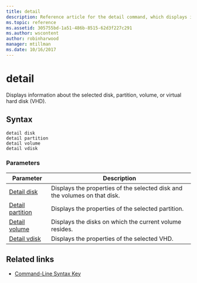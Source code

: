 ```yaml
---
title: detail
description: Reference article for the detail command, which displays information about the selected disk, partition, volume, or virtual hard disk (VHD).
ms.topic: reference
ms.assetid: 305755bd-1a51-486b-8515-62d3f227c291
ms.author: wscontent
author: robinharwood
manager: mtillman
ms.date: 10/16/2017
---
```


# detail

Displays information about the selected disk, partition, volume, or virtual hard disk (VHD).

## Syntax

```
detail disk
detail partition
detail volume
detail vdisk
```

### Parameters

| Parameter | Description |
| --------- | ----------- |
| [Detail disk](detail-disk.md) | Displays the properties of the selected disk and the volumes on that disk. |
| [Detail partition](detail-partition.md) | Displays the properties of the selected partition. |
| [Detail volume](detail-volume.md) | Displays the disks on which the current volume resides. |
| [Detail vdisk](detail-vdisk.md) | Displays the properties of the selected VHD. |

## Related links

- [Command-Line Syntax Key](command-line-syntax-key.md)
